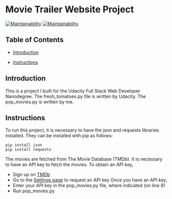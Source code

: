 # Movie Trailer Website Project

[![Maintainability](https://api.codeclimate.com/v1/badges/cb6137214b19210a76b1/maintainability)](https://codeclimate.com/github/aberdean/movie-trailer-website/maintainability)
[![Maintainability](https://api.codeclimate.com/v1/badges/cb6137214b19210a76b1/maintainability)](https://codeclimate.com/github/aberdean/movie-trailer-website/maintainability)

## Table of Contents

* [Introduction](#introduction)

* [Instructions](#instructions)

## Introduction

This is a project I built for the Udacity Full Stack Web Developer Nanodegree. The fresh_tomatoes.py file is written by Udacity. The pop_movies.py is written by me.

## Instructions

To run this project, it is necessary to have the json and requests libraries installed. They can be installed with pip as follows:
```
pip install json
pip install requests
```
The movies are fetched from The Movie Database (TMDb). It is necessary to have an API key to fetch the movies. To obtain an API key,
* Sign up on [TMDb](https://www.themoviedb.org/account/signup)
* Go to the [Settings page](https://www.themoviedb.org/settings/api) to request an API key
Once you have an API key,
* Enter your API key in the pop_movies.py file, where indicated (on line 8)
* Run pop_movies.py